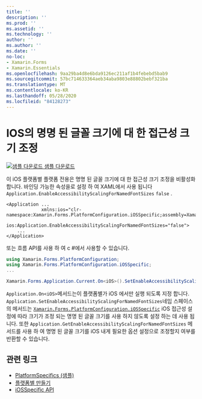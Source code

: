 ```yaml
---
title: ''
description: ''
ms.prod: ''
ms.assetid: ''
ms.technology: ''
author: ''
ms.author: ''
ms.date: ''
no-loc:
- Xamarin.Forms
- Xamarin.Essentials
ms.openlocfilehash: 9aa29ba4d8e6bda9126ec211af1b4febebd5bab9
ms.sourcegitcommit: 57bc714633364aeb34aba9803e88802bebf321ba
ms.translationtype: MT
ms.contentlocale: ko-KR
ms.lasthandoff: 05/28/2020
ms.locfileid: "84128273"
---
```

# <a name="accessibility-scaling-for-named-font-sizes-on-ios"></a>IOS의 명명 된 글꼴 크기에 대 한 접근성 크기 조정

[![샘플 다운로드](~/media/shared/download.png) 샘플 다운로드](https://docs.microsoft.com/samples/xamarin/xamarin-forms-samples/userinterface-platformspecifics)

이 iOS 플랫폼별 플랫폼 전용은 명명 된 글꼴 크기에 대 한 접근성 크기 조정을 비활성화 합니다. 바인딩 가능한 속성을로 설정 하 여 XAML에서 사용 됩니다 `Application.EnableAccessibilityScalingForNamedFontSizes` `false` .

```xaml
<Application ...
             xmlns:ios="clr-namespace:Xamarin.Forms.PlatformConfiguration.iOSSpecific;assembly=Xamarin.Forms.Core"
             ios:Application.EnableAccessibilityScalingForNamedFontSizes="false">
    ...
</Application>
```

또는 흐름 API를 사용 하 여 c #에서 사용할 수 있습니다.

```csharp
using Xamarin.Forms.PlatformConfiguration;
using Xamarin.Forms.PlatformConfiguration.iOSSpecific;
...

Xamarin.Forms.Application.Current.On<iOS>().SetEnableAccessibilityScalingForNamedFontSizes(false);
```

`Application.On<iOS>`메서드는이 플랫폼별가 iOS 에서만 실행 되도록 지정 합니다. `Application.SetEnableAccessibilityScalingForNamedFontSizes`네임 스페이스의 메서드는 [`Xamarin.Forms.PlatformConfiguration.iOSSpecific`](xref:Xamarin.Forms.PlatformConfiguration.iOSSpecific) iOS 접근성 설정에 따라 크기가 조정 되는 명명 된 글꼴 크기를 사용 하지 않도록 설정 하는 데 사용 됩니다. 또한 `Application.GetEnableAccessibilityScalingForNamedFontSizes` 메서드를 사용 하 여 명명 된 글꼴 크기를 iOS 내게 필요한 옵션 설정으로 조정할지 여부를 반환할 수 있습니다.

## <a name="related-links"></a>관련 링크

- [PlatformSpecifics (샘플)](https://docs.microsoft.com/samples/xamarin/xamarin-forms-samples/userinterface-platformspecifics)
- [플랫폼별 만들기](~/xamarin-forms/platform/platform-specifics/index.md#creating-platform-specifics)
- [iOSSpecific API](xref:Xamarin.Forms.PlatformConfiguration.iOSSpecific)
